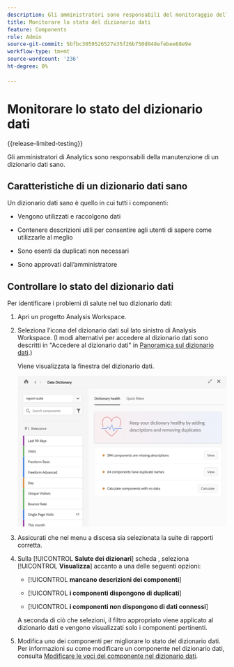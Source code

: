 ```yaml
---
description: Gli amministratori sono responsabili del monitoraggio dello stato di Data Dictionary. Ciò include il fatto che i componenti raccolgano dati, siano approvati, contengano descrizioni e siano privi di duplicati.
title: Monitorare lo stato del dizionario dati
feature: Components
role: Admin
source-git-commit: 5bfbc3059526527e35f26b750d048efebee68e9e
workflow-type: tm+mt
source-wordcount: '236'
ht-degree: 0%

---
```


# Monitorare lo stato del dizionario dati

{{release-limited-testing}}

Gli amministratori di Analytics sono responsabili della manutenzione di un dizionario dati sano.

## Caratteristiche di un dizionario dati sano

Un dizionario dati sano è quello in cui tutti i componenti:

* Vengono utilizzati e raccolgono dati

* Contenere descrizioni utili per consentire agli utenti di sapere come utilizzarle al meglio

* Sono esenti da duplicati non necessari

* Sono approvati dall’amministratore

## Controllare lo stato del dizionario dati

Per identificare i problemi di salute nel tuo dizionario dati:

1. Apri un progetto Analysis Workspace.

1. Seleziona l’icona del dizionario dati sul lato sinistro di Analysis Workspace. (I modi alternativi per accedere al dizionario dati sono descritti in &quot;Accedere al dizionario dati&quot; in [Panoramica sul dizionario dati](/help/analyze/analysis-workspace/components/data-dictionary/data-dictionary-overview.md).)

   Viene visualizzata la finestra del dizionario dati.

   ![Visualizzazione amministratore del dizionario dati](assets/data-dictionary-admin.png)

1. Assicurati che nel menu a discesa sia selezionata la suite di rapporti corretta.

1. Sulla [!UICONTROL **Salute dei dizionari**] scheda , seleziona [!UICONTROL **Visualizza**] accanto a una delle seguenti opzioni:

   * [!UICONTROL **mancano descrizioni dei componenti**]

   * [!UICONTROL **i componenti dispongono di duplicati**]

   * [!UICONTROL **i componenti non dispongono di dati connessi**]

   A seconda di ciò che selezioni, il filtro appropriato viene applicato al dizionario dati e vengono visualizzati solo i componenti pertinenti.

1. Modifica uno dei componenti per migliorare lo stato del dizionario dati. Per informazioni su come modificare un componente nel dizionario dati, consulta [Modificare le voci del componente nel dizionario dati](/help/analyze/analysis-workspace/components/data-dictionary/edit-entries-data-dictionary.md).